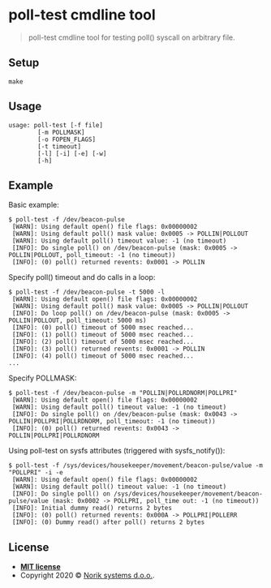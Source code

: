 # poll-test cmdline tool

> poll-test cmdline tool for testing poll() syscall on arbitrary file.

## Setup

```shell
make
```

## Usage

```shell
usage: poll-test [-f file]
        [-m POLLMASK]
        [-o FOPEN_FLAGS]
        [-t timeout]
        [-l] [-i] [-e] [-w]
        [-h]
```

## Example

Basic example:

```shell
$ poll-test -f /dev/beacon-pulse
 [WARN]: Using default open() file flags: 0x00000002
 [WARN]: Using default poll() mask value: 0x0005 -> POLLIN|POLLOUT
 [WARN]: Using default poll() timeout value: -1 (no timeout)
 [INFO]: Do single poll() on /dev/beacon-pulse (mask: 0x0005 -> POLLIN|POLLOUT, poll_timeout: -1 (no timeout))
 [INFO]: (0) poll() returned revents: 0x0001 -> POLLIN
```


Specify poll() timeout and do calls in a loop:
```shell
$ poll-test -f /dev/beacon-pulse -t 5000 -l
 [WARN]: Using default open() file flags: 0x00000002
 [WARN]: Using default poll() mask value: 0x0005 -> POLLIN|POLLOUT
 [INFO]: Do loop poll() on /dev/beacon-pulse (mask: 0x0005 -> POLLIN|POLLOUT, poll_timeout: 5000 ms)
 [INFO]: (0) poll() timeout of 5000 msec reached...
 [INFO]: (1) poll() timeout of 5000 msec reached...
 [INFO]: (2) poll() timeout of 5000 msec reached...
 [INFO]: (3) poll() returned revents: 0x0001 -> POLLIN
 [INFO]: (4) poll() timeout of 5000 msec reached...
...
```


Specify POLLMASK:

```shell
$ poll-test -f /dev/beacon-pulse -m "POLLIN|POLLRDNORM|POLLPRI"
 [WARN]: Using default open() file flags: 0x00000002
 [WARN]: Using default poll() timeout value: -1 (no timeout)
 [INFO]: Do single poll() on /dev/beacon-pulse (mask: 0x0043 -> POLLIN|POLLPRI|POLLRDNORM, poll_timeout: -1 (no timeout))
 [INFO]: (0) poll() returned revents: 0x0043 -> POLLIN|POLLPRI|POLLRDNORM

```


Using poll-test on sysfs attributes (triggered with sysfs_notify()):

```shell
$ poll-test -f /sys/devices/housekeeper/movement/beacon-pulse/value -m "POLLPRI" -i -e
 [WARN]: Using default open() file flags: 0x00000002
 [WARN]: Using default poll() timeout value: -1 (no timeout)
 [INFO]: Do single poll() on /sys/devices/housekeeper/movement/beacon-pulse/value (mask: 0x0002 -> POLLPRI, poll_time out: -1 (no timeout))
 [INFO]: Initial dummy read() returns 2 bytes
 [INFO]: (0) poll() returned revents: 0x000A -> POLLPRI|POLLERR
 [INFO]: (0) Dummy read() after poll() returns 2 bytes

```


## License

- **[MIT license](http://opensource.org/licenses/mit-license.php)**
- Copyright 2020 © <a href="http://www.norik.com" target="_blank">Norik systems d.o.o.</a>.

